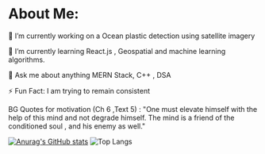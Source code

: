 # About Me:

🔭 I’m currently working on a Ocean plastic detection using satellite imagery


🌱 I’m currently learning React.js , Geospatial and machine learning algorithms.


💬 Ask me about anything MERN Stack, C++ , DSA


⚡ Fun Fact: I am trying to remain consistent  

 BG Quotes for motivation (Ch 6 ,Text 5) : "One must elevate himself with the help of this mind and not degrade himself. The mind is a friend of the conditioned soul , and his enemy as well."

[![Anurag's GitHub stats](https://github-readme-stats.vercel.app/api?username=yssvi72)](https://github.com/anuraghazra/github-readme-stats)
![Top Langs](https://github-readme-stats.vercel.app/api/top-langs/?username=yssvi72&layout=compact)

